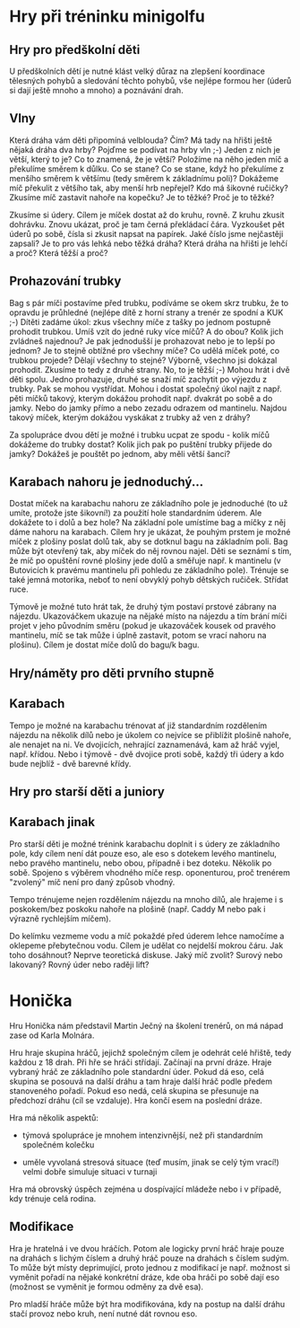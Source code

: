 Hry při tréninku minigolfu
==========================


Hry pro předškolní děti
-----------------------

U předškolních dětí je nutné klást velký důraz na zlepšení koordinace
tělesných pohybů a sledování těchto pohybů, vše nejlépe formou her (úderů si
dají ještě mnoho a mnoho) a poznávání drah.

## Vlny

Která dráha vám děti připomíná velblouda? Čím? Má tady na hřišti ještě nějaká
dráha dva hrby? Pojďme se podívat na hrby vln ;-) Jeden z nich je větší, který
to je? Co to znamená, že je větší? Položíme na něho jeden míč a překulíme
směrem k důlku. Co se stane? Co se stane, když ho překulíme z menšího směrem k
většímu (tedy směrem k základnímu poli)? Dokážeme míč překulit z většího tak,
aby menší hrb nepřejel? Kdo má šikovné ručičky? Zkusíme míč zastavit nahoře na
kopečku? Je to těžké? Proč je to těžké?

Zkusíme si údery. Cílem je míček dostat až do kruhu, rovně. Z kruhu zkusit
dohrávku. Znovu ukázat, proč je tam černá překládací čára. Vyzkoušet pět úderů
po sobě, čísla si zkusit napsat na papírek. Jaké číslo jsme nejčastěji
zapsali? Je to pro vás lehká nebo těžká dráha? Která dráha na hřišti je lehčí
a proč? Která těžší a proč?

## Prohazování trubky

Bag s pár míči postavíme před trubku, podíváme se okem skrz trubku, že to
opravdu je průhledné (nejlépe dítě z horní strany a trenér ze spodní a KUK ;-)
Dítěti zadáme úkol: zkus všechny míče z tašky po jednom postupně prohodit
trubkou. Umíš vzít do jedné ruky více míčů? A do obou? Kolik jich zvládneš
najednou? Je pak jednodušší je prohazovat nebo je to lepší po jednom? Je to
stejně obtížné pro všechny míče? Co udělá míček poté, co trubkou projede?
Dělají všechny to stejné? Výborně, všechno jsi dokázal prohodit. Zkusíme to
tedy z druhé strany. No, to je těžší ;-) Mohou hrát i dvě děti spolu. Jedno
prohazuje, druhé se snaží míč zachytit po výjezdu z trubky. Pak se mohou
vystřídat. Mohou i dostat společný úkol najít z např. pěti míčků takový,
kterým dokážou prohodit např. dvakrát po sobě a do jamky. Nebo do jamky přímo
a nebo zezadu odrazem od mantinelu. Najdou takový míček, kterým dokážou
vyskákat z trubky až ven z dráhy?

Za spolupráce dvou dětí je možné i trubku ucpat ze spodu - kolik míčů dokážeme
do trubky dostat? Kolik jich pak po puštění trubky přijede do jamky? Dokážeš
je pouštět po jednom, aby měli větší šanci?

## Karabach nahoru je jednoduchý...

Dostat míček na karabachu nahoru ze základního pole je jednoduché (to už
umíte, protože jste šikovní!) za použití hole standardním úderem. Ale dokážete
to i dolů a bez hole? Na základní pole umístíme bag a míčky z něj dáme nahoru
na karabach. Cílem hry je ukázat, že pouhým prstem je možné míček z plošiny
poslat dolů tak, aby se dotknul bagu na základním poli. Bag může být otevřený
tak, aby míček do něj rovnou najel. Děti se seznámí s tím, že míč po opuštění
rovné plošiny jede dolů a směřuje např. k mantinelu (v Butovicích k pravému
mantinelu při pohledu ze základního pole). Trénuje se také jemná motorika,
neboť to není obvyklý pohyb dětských ručiček. Střídat ruce.

Týmově je možné tuto hrát tak, že druhý tým postaví prstové zábrany na
nájezdu. Ukazováčkem ukazuje na nějaké místo na nájezdu a tím brání míči
projet v jeho původním směru (pokud je ukazováček kousek od pravého mantinelu,
míč se tak může i úplně zastavit, potom se vrací nahoru na plošinu). Cílem je
dostat míče dolů do bagu/k bagu.



Hry/náměty pro děti prvního stupně
----------------------------------

## Karabach

Tempo je možné na karabachu trénovat ať již standardním rozdělením nájezdu na
několik dílů nebo je úkolem co nejvíce se přiblížit plošině nahoře, ale
nenajet na ni. Ve dvojicích, nehrající zaznamenává, kam až hráč vyjel,
např. křídou. Nebo i týmově - dvě dvojice proti sobě, každý tři údery a kdo
bude nejblíž - dvě barevné křídy.



Hry pro starší děti a juniory
-----------------------------

## Karabach jinak

Pro starší děti je možné trénink karabachu doplnit i s údery ze základního
pole, kdy cílem není dát pouze eso, ale eso s dotekem levého mantinelu, nebo
pravého mantinelu, nebo obou, případně i bez doteku. Několik po sobě. Spojeno
s výběrem vhodného míče resp. oponenturou, proč trenérem "zvolený" míč není
pro daný způsob vhodný.

Tempo trénujeme nejen rozdělením nájezdu na mnoho dílů, ale hrajeme i s
poskokem/bez poskoku nahoře na plošině (např. Caddy M nebo pak i výrazně
rychlejším míčem).

Do kelímku vezmeme vodu a míč pokaždé před úderem lehce namočíme a oklepeme
přebytečnou vodu. Cílem je udělat co nejdelší mokrou čáru. Jak toho dosáhnout?
Neprve teoretická diskuse. Jaký míč zvolit? Surový nebo lakovaný? Rovný úder
nebo raději lift?



Honička
=======

Hru Honička nám představil Martin Ječný na školení trenérů, on má nápad zase
od Karla Molnára.

Hru hraje skupina hráčů, jejichž společným cílem je odehrát celé hřiště, tedy
každou z 18 drah. Při hře se hráči střídají. Začínají na první dráze. Hraje
vybraný hráč ze základního pole standardní úder. Pokud dá eso, celá skupina se
posouvá na další dráhu a tam hraje další hráč podle předem stanoveného
pořadí. Pokud eso nedá, celá skupina se přesunuje na předchozí dráhu (cíl se
vzdaluje). Hra končí esem na poslední dráze.

Hra má několik aspektů:

- týmová spolupráce je mnohem intenzivnější, než při standardním společném
  kolečku

- uměle vyvolaná stresová situace (teď musím, jinak se celý tým vrací!) velmi
  dobře simuluje situaci v turnaji

Hra má obrovský úspěch zejména u dospívající mládeže nebo i v případě, kdy
trénuje celá rodina.


Modifikace
----------

Hra je hratelná i ve dvou hráčích. Potom ale logicky první hráč hraje pouze na
drahách s lichým číslem a druhý hráč pouze na drahách s číslem sudým. To může
být místy deprimující, proto jednou z modifikací je např. možnost si vyměnit
pořadí na nějaké konkrétní dráze, kde oba hráči po sobě dají eso (možnost se
vyměnit je formou odměny za dvě esa).

Pro mladší hráče může být hra modifikována, kdy na postup na další dráhu stačí
provoz nebo kruh, není nutné dát rovnou eso.
